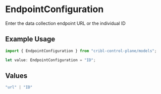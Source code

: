# EndpointConfiguration

Enter the data collection endpoint URL or the individual ID

## Example Usage

```typescript
import { EndpointConfiguration } from "cribl-control-plane/models";

let value: EndpointConfiguration = "ID";
```

## Values

```typescript
"url" | "ID"
```